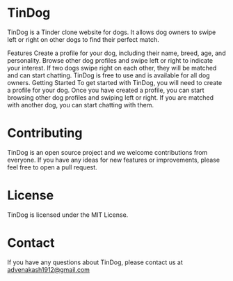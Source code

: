 # TinDog
TinDog is a Tinder clone website for dogs. It allows dog owners to swipe left or right on other dogs to find their perfect match.

Features
Create a profile for your dog, including their name, breed, age, and personality.
Browse other dog profiles and swipe left or right to indicate your interest.
If two dogs swipe right on each other, they will be matched and can start chatting.
TinDog is free to use and is available for all dog owners.
Getting Started
To get started with TinDog, you will need to create a profile for your dog. Once you have created a profile, you can start browsing other dog profiles and swiping left or right. If you are matched with another dog, you can start chatting with them.

# Contributing
TinDog is an open source project and we welcome contributions from everyone. If you have any ideas for new features or improvements, please feel free to open a pull request.

# License
TinDog is licensed under the MIT License.

# Contact
If you have any questions about TinDog, please contact us at advenakash1912@gmail.com

